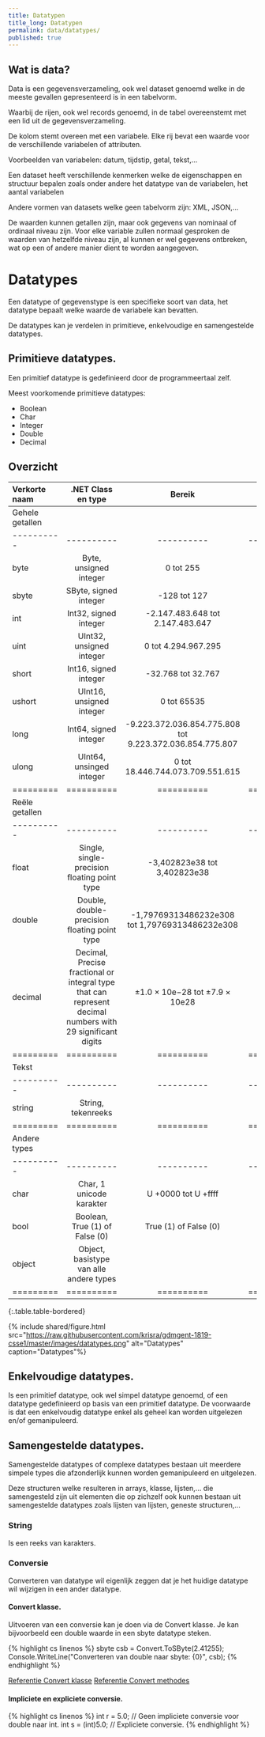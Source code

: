 ```yaml
---
title: Datatypen
title_long: Datatypen
permalink: data/datatypes/
published: true
---
```


## Wat is data?

Data is een gegevensverzameling, ook wel dataset genoemd welke in de meeste gevallen gepresenteerd is in een tabelvorm.

Waarbij de rijen, ook wel records genoemd, in de tabel overeenstemt met een lid uit de gegevensverzameling.

De kolom stemt overeen met een variabele.
Elke rij bevat een waarde voor de verschillende variabelen of attributen.

Voorbeelden van variabelen: datum, tijdstip, getal, tekst,...

Een dataset heeft verschillende kenmerken welke de eigenschappen en structuur bepalen zoals onder andere het datatype van de variabelen, het aantal variabelen

Andere vormen van datasets welke geen tabelvorm zijn: XML, JSON,...

De waarden kunnen getallen zijn, maar ook gegevens van nominaal of ordinaal niveau zijn. Voor elke variable zullen normaal gesproken de waarden van hetzelfde niveau zijn, al kunnen er wel gegevens ontbreken, wat op een of andere manier dient te worden aangegeven.


# Datatypes

Een datatype of gegevenstype is een specifieke soort van data, het datatype bepaalt welke waarde de variabele kan bevatten.

De datatypes kan je verdelen in primitieve, enkelvoudige en samengestelde datatypes.

## Primitieve datatypes.

Een primitief datatype is gedefinieerd door de programmeertaal zelf.

Meest voorkomende primitieve datatypes:
- Boolean
- Char
- Integer
- Double
- Decimal

Overzicht
---------

| Verkorte naam | .NET Class en type | Bereik | Grootte | Standaardwaarde |
|:---------|:--------:|:--------:|:--------:|---------:|
|Gehele getallen |  |  |  |
|----------|----------|----------|----------|----------|
| byte     | Byte, unsigned integer | 0 tot 255 | 8 | 0 |
| sbyte    | SByte, signed integer | -128 tot 127 | 8 | 0 |
| int      | Int32, signed integer | -2.147.483.648 tot 2.147.483.647 | 32 | 0 |
| uint     | UInt32, unsigned integer | 0 tot 4.294.967.295 | 32 | 0 |
| short    | Int16, signed integer | -32.768 tot 32.767 | 16 | 0 |
| ushort   | UInt16, unsigned integer | 0 tot 65535 | 16 | 0 |
| long     | Int64, signed integer | -9.223.372.036.854.775.808 tot 9.223.372.036.854.775.807 | 64 | 0 |
| ulong    | UInt64, unsinged integer | 0 tot 18.446.744.073.709.551.615 | 64 | 0 |
| =========|==========|==========|==========|==========|
|Reële getallen |  |  |  |  |
|----------|----------|----------|----------|----------|
| float    | Single, single-precision floating point type | -3,402823e38 tot 3,402823e38 | 32 | 0.0F |
| double   | Double, double-precision floating point type | -1,79769313486232e308 tot 1,79769313486232e308 | 64 | 0.0D |
| decimal  | Decimal, Precise fractional or integral type that can represent decimal numbers with 29 significant digits | ±1.0 × 10e−28 tot ±7.9 × 10e28 | 128 | 0.0M |
| =========|==========|==========|==========|==========|
|Tekst     |  |  |  |  |
|----------|----------|----------|----------|----------|
| string   | String, tekenreeks |  |  |  |
| =========|==========|==========|==========|==========|
|Andere types |  |  |  |  |
|----------|----------|----------|----------|----------|
| char     | Char, 1 unicode karakter | U +0000 tot U +ffff | 16 | '\0' |
| bool     | Boolean, True (1) of False (0) | True (1) of False (0) | 8 | False (0) |
| object   | Object, basistype van alle andere types |  | | 
| =========|==========|==========|==========|==========|
{:.table.table-bordered}

{% include shared/figure.html src="https://raw.githubusercontent.com/krisra/gdmgent-1819-csse1/master/images/datatypes.png" alt="Datatypes" caption="Datatypes"%}

## Enkelvoudige datatypes.

Is een primitief datatype, ook wel simpel datatype genoemd, of een datatype gedefinieerd op basis van een primitief datatype. De voorwaarde is dat een enkelvoudig datatype enkel als geheel kan worden uitgelezen en/of gemanipuleerd.

## Samengestelde datatypes.

Samengestelde datatypes of complexe datatypes bestaan uit meerdere simpele types die afzonderlijk kunnen worden gemanipuleerd en uitgelezen. 

Deze structuren welke resulteren in arrays, klasse, lijsten,... die samengesteld zijn uit elementen die op zichzelf ook kunnen bestaan uit samengestelde datatypes zoals lijsten van lijsten, geneste structuren,...

### String
Is een reeks van karakters.

### Conversie
Converteren van datatype wil eigenlijk zeggen dat je het huidige datatype wil wijzigen in een ander datatype.

#### Convert klasse.
Uitvoeren van een conversie kan je doen via de Convert klasse.
Je kan bijvoorbeeld een double waarde in een sbyte datatype steken.

{% highlight cs linenos %}
    sbyte csb = Convert.ToSByte(2.41255);
    Console.WriteLine("Converteren van double naar sbyte: {0}", csb);
{% endhighlight %}

[Referentie Convert klasse](https://msdn.microsoft.com/en-us/library/system.convert.aspx)
[Referentie Convert methodes](https://msdn.microsoft.com/en-us/library/system.convert_methods.aspx)

#### Impliciete en expliciete conversie.
{% highlight cs linenos %}
int r = 5.0; // Geen impliciete conversie voor double naar int.
int s = (int)5.0; // Expliciete conversie.
{% endhighlight %}